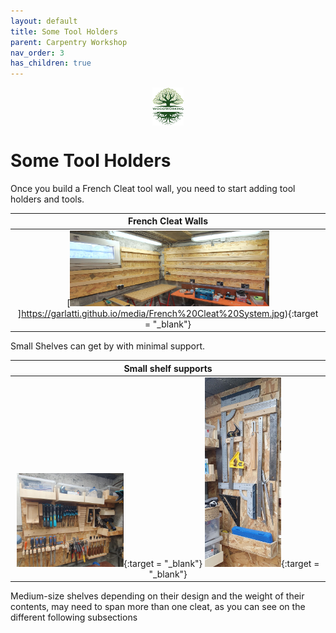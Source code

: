```yaml
---
layout: default
title: Some Tool Holders
parent: Carpentry Workshop
nav_order: 3
has_children: true
---
```

<center>
<img src="../../media/Lignarius.png" width="10%" height="10%" align="middle"/>
</center>

# Some Tool Holders

Once you build a French Cleat tool wall, you need to start adding 
tool holders and tools. 


|                                                                         French Cleat Walls                                                                          |
|:-------------------------------------------------------------------------------------------------------------------------------------------------------------------:|
| [<img alt="image" height="65%" src="/media/French Cleat System.jpg" width="65%"/>]https://garlatti.github.io/media/French%20Cleat%20System.jpg){:target = "_blank"} |



Small Shelves can get by with minimal support. 

|                                                                                                                                                            Small shelf supports                                                                                                                                                            |
|:------------------------------------------------------------------------------------------------------------------------------------------------------------------------------------------------------------------------------------------------------------------------------------------------------------------------------------------:|
| [<img alt="image" height="35%" src="/media/Small Tool Holders.jpg" width="35%"/>](https://garlatti.github.io/media/Small%20Tool%20Holders.jpg){:target = "_blank"}  [<img alt="image" height="25%" src="/media/Small Tool Holders_1.jpg" width="25%"/>](https://garlatti.github.io/media/Small%20Tool%20Holders_1.jpg){:target = "_blank"} |

Medium-size shelves depending on their design and the weight 
of their contents, may need to span more than one cleat, 
as you can see on the different following subsections

